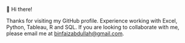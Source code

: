 👋 Hi there! 

Thanks for visiting my GitHub profile.
Experience working with Excel, Python, Tableau, R and SQL.
If you are looking to collaborate with me, please email me at binfaizabdullah@gmail.com.

<!---
abdullahbf/abdullahbf is a ✨ special ✨ repository because its `README.md` (this file) appears on your GitHub profile.
You can click the Preview link to take a look at your changes.
--->
